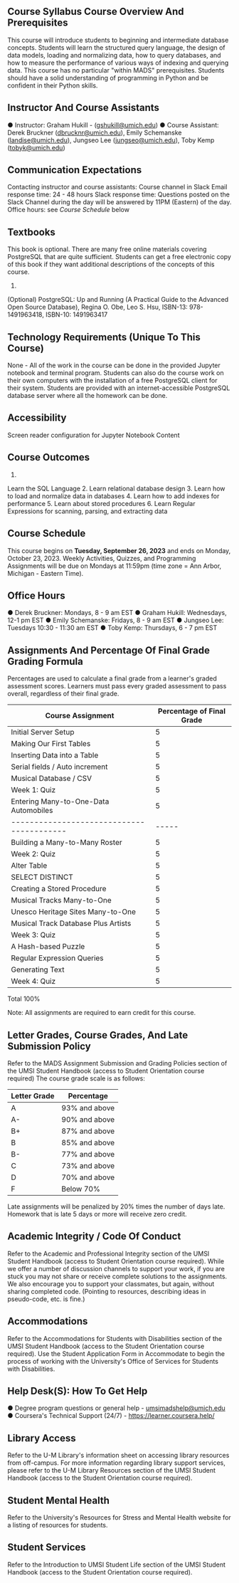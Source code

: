 
## Course Syllabus Course Overview And Prerequisites

This course will introduce students to beginning and intermediate database concepts. Students will learn the structured query language, the design of data models, loading and normalizing data, how to query databases, and how to measure the performance of various ways of indexing and querying data. This course has no particular "within MADS" prerequisites. Students should have a solid understanding of programming in Python and be confident in their Python skills.

## Instructor And Course Assistants

●
Instructor: Graham Hukill - (gshukill@umich.edu)
●
Course Assistant: Derek Bruckner (dbrucknr@umich.edu), Emily Schemanske (landise@umich.edu), Jungseo Lee (jungseo@umich.edu), Toby Kemp (tobyk@umich.edu)

## Communication Expectations

Contacting instructor and course assistants: Course channel in Slack Email response time: 24 - 48 hours Slack response time: Questions posted on the Slack Channel during the day will be answered by 11PM (Eastern) of the day. Office hours: see *Course Schedule* below

## Textbooks

This book is optional. There are many free online materials covering PostgreSQL that are quite sufficient. Students can get a free electronic copy of this book if they want additional descriptions of the concepts of this course.

1.
(Optional) PostgreSQL: Up and Running (A Practical Guide to the Advanced Open Source Database), Regina O. Obe, Leo S. Hsu, ISBN-13: 978-1491963418, ISBN-10: 1491963417

## Technology Requirements (Unique To This Course)

None - All of the work in the course can be done in the provided Jupyter notebook and terminal program. Students can also do the course work on their own computers with the installation of a free PostgreSQL client for their system. Students are provided with an internet-accessible PostgreSQL database server where all the homework can be done.

## Accessibility

Screen reader configuration for Jupyter Notebook Content

## Course Outcomes

1.
Learn the SQL Language
2.
Learn relational database design
3.
Learn how to load and normalize data in databases
4.
Learn how to add indexes for performance
5.
Learn about stored procedures
6.
Learn Regular Expressions for scanning, parsing, and extracting data

## Course Schedule

This course begins on **Tuesday, September 26, 2023** and ends on Monday, October 23, 2023. Weekly Activities, Quizzes, and Programming Assignments will be due on Mondays at 11:59pm (time zone = Ann Arbor, Michigan - Eastern Time).

## Office Hours

●
Derek Bruckner: Mondays, 8 - 9 am EST
●
Graham Hukill: Wednesdays, 12-1 pm EST
●
Emily Schemanske: Fridays, 8 - 9 am EST
●
Jungseo Lee: Tuesdays 10:30 - 11:30 am EST
●
Toby Kemp: Thursdays, 6 - 7 pm EST

## Assignments And Percentage Of Final Grade Grading Formula

Percentages are used to calculate a final grade from a learner's graded assessment scores. Learners must pass every graded assessment to pass overall, regardless of their final grade.

| Course Assignment              |   Percentage of Final Grade |
|--------------------------------|-----------------------------|
| Initial Server Setup           |                           5 |
| Making Our First Tables        |                           5 |
| Inserting Data into a Table    |                           5 |
| Serial fields / Auto increment |                           5 |
| Musical Database / CSV         |                           5 |
| Week 1: Quiz                   |                           5 |
| Entering Many-to-One-Data Automobiles   |   5 |
|-----------------------------------------|-----|
| Building a Many-to-Many Roster          |   5 |
| Week 2: Quiz                            |   5 |
| Alter Table                             |   5 |
| SELECT DISTINCT                         |   5 |
| Creating a Stored Procedure             |   5 |
| Musical Tracks Many-to-One              |   5 |
| Unesco Heritage Sites Many-to-One       |   5 |
| Musical Track Database Plus Artists     |   5 |
| Week 3: Quiz                            |   5 |
| A Hash-based Puzzle                     |   5 |
| Regular Expression Queries              |   5 |
| Generating Text                         |   5 |
| Week 4: Quiz                            |   5 |
Total
100%

Note: All assignments are required to earn credit for this course.

## Letter Grades, Course Grades, And Late Submission Policy

Refer to the MADS Assignment Submission and Grading Policies section of the UMSI Student Handbook (access to Student Orientation course required) The course grade scale is as follows:

| Letter Grade   | Percentage    |
|----------------|---------------|
| A              | 93% and above |
| A-             | 90% and above |
| B+             | 87% and above |
| B              | 85% and above |
| B-             | 77% and above |
| C              | 73% and above |
| D              | 70% and above |
| F              | Below 70%     |

Late assignments will be penalized by 20% times the number of days late. Homework that is late 5 days or more will receive zero credit.

## Academic Integrity / Code Of Conduct

Refer to the Academic and Professional Integrity section of the UMSI Student Handbook (access to Student Orientation course required). While we offer a number of discussion channels to support your work, if you are stuck you may not share or receive complete solutions to the assignments. We also encourage you to support your classmates, but again, without sharing completed code. (Pointing to resources, describing ideas in pseudo-code, etc. is fine.)

## Accommodations

Refer to the Accommodations for Students with Disabilities section of the UMSI Student Handbook (access to the Student Orientation course required). Use the Student Application Form in Accommodate to begin the process of working with the University's Office of Services for Students with Disabilities.

## Help Desk(S): How To Get Help

●
Degree program questions or general help - umsimadshelp@umich.edu
●
Coursera's Technical Support (24/7) - https://learner.coursera.help/

## Library Access

Refer to the U-M Library's information sheet on accessing library resources from off-campus. For more information regarding library support services, please refer to the U-M Library Resources section of the UMSI Student Handbook (access to the Student Orientation course required).

## Student Mental Health

Refer to the University's Resources for Stress and Mental Health website for a listing of resources for students.

## Student Services

Refer to the Introduction to UMSI Student Life section of the UMSI Student Handbook (access to the Student Orientation course required).